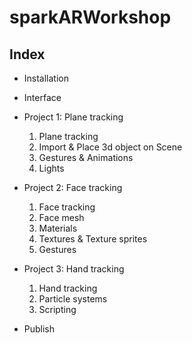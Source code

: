 # sparkARWorkshop

## Index
- Installation
- Interface
- Project 1: Plane tracking
    1. Plane tracking
    2. Import & Place 3d object on Scene
    3. Gestures & Animations
    4. Lights

- Project 2: Face tracking
    1. Face tracking
    2. Face mesh
    3. Materials
    4. Textures & Texture sprites
    5. Gestures

- Project 3: Hand tracking
    1. Hand tracking
    2. Particle systems
    3. Scripting
- Publish

